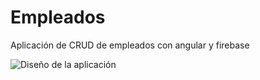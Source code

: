 # Empleados

Aplicación de CRUD de empleados con angular y firebase

![Diseño de la aplicación](https://raw.githubusercontent.com/JoshVelquez/empleados/main/src/assets/images/Diseño.png)